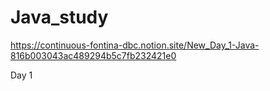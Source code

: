 # Java_study

https://continuous-fontina-dbc.notion.site/New_Day_1-Java-816b003043ac489294b5c7fb232421e0

Day 1
